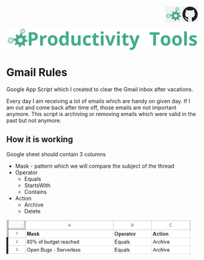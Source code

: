 <!--Category:GAS--> 
 <p align="right">
    <a href="http://productivitytools.tech/"><img src="Images/Header/ProductivityTools_green_40px_2.png" /><a> 
    <a href="https://github.com/pwujczyk/ProductivityTools.GmailRules"><img src="Images/Header/Github_border_40px.png" /></a>
</p>
<p align="center">
    <a href="http://http://productivitytools.tech/">
        <img src="Images/Header/LogoTitle_green_500px.png" />
    </a>
</p>

# Gmail Rules

Google App Script which I created to clear the Gmail inbox after vacations. 

Every day I am receiving a lot of emails which are handy on given day. If I am out and come back after time off, those emails are not important anymore. This script is archiving or removing emails which were valid in the past but not anymore.

## How it is working

Google sheet should contain 3 columns 
- Mask - pattern which we will compare the subject of the thread
- Operator 
  - Equals
  - StartsWith
  - Contains
- Action
  - Archive
  - Delete

![](Images/2023-03-14-16-24-27.png)


